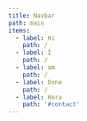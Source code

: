 ```yaml
---
title: Navbar
path: main
items:
  - label: Hi
    path: /
  - label: I
    path: /
  - label: am
    path: /
  - label: Done
    path: /
  - label: Hora
    path: '#contact'
---
```


